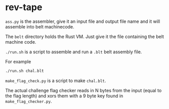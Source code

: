# rev-tape

`ass.py` is the assembler, give it an input file and output file name and it will assemble into belt machinecode.

The `belt` directory holds the Rust VM. Just give it the file containing the belt machine code.

`./run.sh` is a script to assemble and run a `.blt` belt assembly file.

For example

```sh
./run.sh chal.blt
```

`make_flag_check.py` is a script to make `chal.blt`.

The actual challenge flag checker reads in N bytes from the input (equal to the flag length) and xors them with a 9 byte key found in `make_flag_checker.py`.
